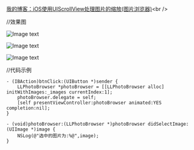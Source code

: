 [我的博客：iOS使用UIScrollView处理图片的缩放(图片浏览器)](http://www.jianshu.com/p/bf229e60319e)<br />

//效果图

![Image text](https://github.com/wangzhaomeng/LLPhotoBrowser/blob/master/exampleImgs/IMG_0244.PNG?raw=true)

![Image text](https://github.com/wangzhaomeng/LLPhotoBrowser/blob/master/exampleImgs/IMG_0245.PNG?raw=true)

![Image text](https://github.com/wangzhaomeng/LLPhotoBrowser/blob/master/exampleImgs/IMG_0246.PNG?raw=true)


//代码示例
```
- (IBAction)btnClick:(UIButton *)sender {
    LLPhotoBrowser *photoBrowser = [[LLPhotoBrowser alloc] initWithImages:_images currentIndex:1];
    photoBrowser.delegate = self;
    [self presentViewController:photoBrowser animated:YES completion:nil];
}

- (void)photoBrowser:(LLPhotoBrowser *)photoBrowser didSelectImage:(UIImage *)image {
    NSLog(@"选中的图片为:%@",image);
}
```

